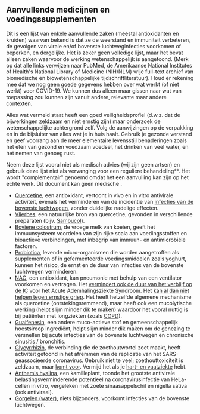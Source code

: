 ## Aanvullende medicijnen en voedingssupplementen

Dit is een lijst van enkele aanvullende zaken (meestal antioxidanten en kruiden) waarvan bekend is dat ze de weerstand en immuniteit verbeteren, de gevolgen van virale en/of bovenste luchtweginfecties voorkomen of beperken, en dergelijke. Het is zeker geen volledige lijst, maar het bevat alleen zaken waarvoor de werking wetenschappelijk is aangetoond. (Merk op dat alle links verwijzen naar PubMed, de Amerikaanse National Institutes of Health's National Library of Medicine (NIH/NLM) vrije full-text archief van biomedische en biowetenschappelijke tijdschriftliteratuur). Houd er rekening mee dat we nog geen goede gegevens hebben over wat werkt (of niet werkt) voor COVID-19. We kunnen dus alleen maar gissen naar wat van toepassing zou kunnen zijn vanuit andere, relevante maar andere contexten. 

Alles wat vermeld staat heeft een goed veiligheidsprofiel (d.w.z. dat de bijwerkingen zeldzaam en niet ernstig zijn) maar onderzoek de wetenschappelijke achtergrond zelf. Volg de aanwijzingen op de verpakking en in de bijsluiter van alles wat je in huis haalt. Gebruik je gezonde verstand en geef voorrang aan de meer elementaire levensstijl benaderingen zoals het eten van gezond en voedzaam voedsel, het drinken van veel water, en het nemen van genoeg rust.

Neem deze lijst vooral niet als medisch advies (wij zijn geen artsen) en gebruik deze lijst niet als vervanging voor een reguliere behandeling**. Het wordt "complementair" genoemd omdat het een aanvulling kan zijn op het echte werk. Dit document kan geen medische . 

* [Quercetine](https://www.ncbi.nlm.nih.gov/pmc/articles/PMC3360794/), een antioxidant, vertoont in vivo en in vitro antivirale activiteit, evenals het verminderen van de incidentie van [infecties van de bovenste luchtwegen](https://www.ncbi.nlm.nih.gov/pmc/articles/PMC4863266/), zonder duidelijke nadelige effecten. 
* [Vlierbes](https://www.ncbi.nlm.nih.gov/pmc/articles/PMC6124954/), een natuurlijke bron van quercetine, gevonden in verschillende preparaten (bijv. [Sambucol](https://www.amazon.de/dp/B005039D78/ref=sr_1_8?keywords=sambucol&qid=1584023224&sr=8-8)).
* [Boviene colostrum](https://www.ncbi.nlm.nih.gov/pmc/articles/PMC6124954/), de vroege melk van koeien, geeft het immuunsysteem voordelen van zijn rijke scala aan voedingsstoffen en bioactieve verbindingen, met inbegrip van immuun- en antimicrobiële factoren.
* [Probiotica](https://www.ncbi.nlm.nih.gov/pmc/articles/PMC6124954/), levende micro-organismen die worden aangetroffen als supplementen of in gefermenteerde voedingsmiddelen zoals yoghurt, kunnen het risico, de ernst en de duur van infecties van de bovenste luchtwegen verminderen. 
* [NAC](https://www.ncbi.nlm.nih.gov/pmc/articles/PMC5937299/), een antioxidant, kan pneumonie met behulp van een ventilator voorkomen en vertragen. Het [vermindert ook de duur van het verblijf op de IC](https://www.ncbi.nlm.nih.gov/pmc/articles/PMC5590037/) voor het Acute Ademhalingsziekte Syndroom. Het [kan al dan niet helpen tegen ernstige griep](https://www.ncbi.nlm.nih.gov/pmc/articles/PMC5801167/). Het heeft hetzelfde algemene mechanisme als quercetine (ontstekingsremmend), maar heeft ook een mucolytische werking (helpt slijm minder dik te maken) waardoor het vooral nuttig is bij patiënten met longziekten (zoals [COPD](https://www.ncbi.nlm.nih.gov/pmc/articles/PMC4245155/)). 
* [Guaifenesin](https://www.ncbi.nlm.nih.gov/pmc/articles/PMC5724298/), een andere muco-actieve stof en gemeenschappelijk hoestsiroop ingrediënt, helpt slijm minder dik maken om de genezing te versnellen bij acute infecties van de bovenste luchtwegen en chronische sinusitis / bronchitis. 
* [Glycyrrhizin](https://www.ncbi.nlm.nih.gov/pubmed/12814717), de verbinding die de zoethoutwortel zoet maakt, heeft activiteit getoond in het afremmen van de replicatie van het SARS-geassocieerde coronavirus. Gebruik niet te veel; zoethouttoxiciteit is zeldzaam, maar [komt voor](https://emedicine.medscape.com/article/817578-clinical). Vermijd het als je [hart- en vaatziekte](https://www.ncbi.nlm.nih.gov/pmc/articles/PMC6836258/) hebt. 
* [Anthemis hyalina](https://www.ncbi.nlm.nih.gov/pmc/articles/PMC3933739/), een kamilleplant, toonde het grootste antivirale belastingsverminderende potentieel na coronavirusinfectie van HeLa-cellen in vitro, vergeleken met zoete sinaasappelschil en nigella sativa (ook antiviraal). 
* [Gorgelen (water)](https://www.ncbi.nlm.nih.gov/pubmed/16242593), niets bijzonders, voorkomt infecties van de bovenste luchtwegen. 
